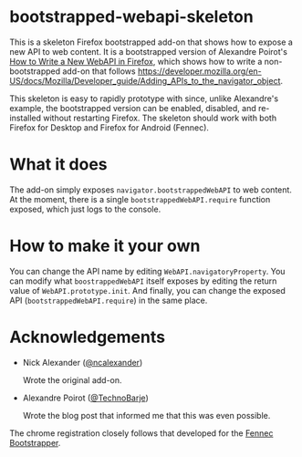 bootstrapped-webapi-skeleton
============================

This is a skeleton Firefox bootstrapped add-on that shows how to expose a new API to web content.  It is a bootstrapped version of Alexandre Poirot's [How to Write a New WebAPI in Firefox](http://blog.techno-barje.fr/post/2013/02/14/how-to-write-a-webapi/), which shows how to write a non-bootstrapped add-on that follows https://developer.mozilla.org/en-US/docs/Mozilla/Developer_guide/Adding_APIs_to_the_navigator_object.

This skeleton is easy to rapidly prototype with since, unlike Alexandre's example, the bootstrapped version can be enabled, disabled, and re-installed without restarting Firefox.  The skeleton should work with both Firefox for Desktop and Firefox for Android (Fennec).

What it does
============

The add-on simply exposes `navigator.bootstrappedWebAPI` to web content.  At the moment, there is a single `bootstrappedWebAPI.require` function exposed, which just logs to the console.

How to make it your own
=======================

You can change the API name by editing `WebAPI.navigatoryProperty`.  You can modify what `boostrappedWebAPI` itself exposes by editing the return value of `WebAPI.prototype.init`.  And finally, you can change the exposed API (`bootstrappedWebAPI.require`) in the same place.

Acknowledgements
================

* Nick Alexander ([@ncalexander](https://twitter.com/ncalexander))

  Wrote the original add-on.

* Alexandre Poirot ([@TechnoBarje](https://twitter.com/TechnoBarje))

  Wrote the blog post that informed me that this was even possible.

The chrome registration closely follows that developed for the [Fennec Bootstrapper](https://github.com/ncalexan/fennec-bootstrapper).
